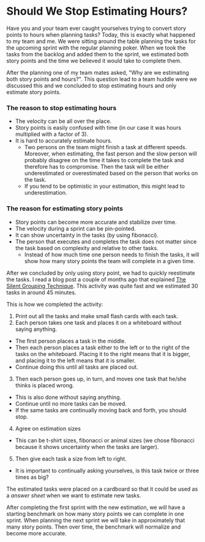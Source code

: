 Should We Stop Estimating Hours?
=======================
Have you and your team ever caught yourselves trying to convert story points to hours when planning tasks? Today, this is exactly what happened to my team and me. We were sitting around the table planning the tasks for the upcoming sprint with the regular planning poker. When we took the tasks from the backlog and added them to the sprint, we estimated both story points and the time we believed it would take to complete them. 

After the planning one of my team mates asked, "Why are we estimating both story points and hours?". This question lead to a team huddle were we discussed this and we concluded to stop estimating hours and only estimate story points. 

### The reason to stop estimating hours
- The velocity can be all over the place.
- Story points is easily confused with time (in our case it was hours multiplied with a factor of 3).
- It is hard to accurately estimate hours.
	+ Two persons on the team might finish a task at different speeds. Moreover, when estimating, the fast person and the slow person will probably disagree on the time it takes to complete the task and therefore has to compromise. Then the task will be either underestimated or overestimated based on the person that works on the task.
	+ If you tend to be optimistic in your estimation, this might lead to underestimation.

### The reason for estimating story points
- Story points can become more accurate and stabilize over time.
- The velocity during a sprint can be pin-pointed.
- It can show uncertainty in the tasks (by using fibonacci).
- The person that executes and completes the task does not matter since the task based on complexity and relative to other tasks.
	+ Instead of how much time one person needs to finish the tasks, it will show how many story points the team will complete in a given time.

After we concluded by only using story point, we had to quickly reestimate the tasks. I read a blog post a couple of months ago that explained [The Silent Grouping Technique](http://systemagility.com/2011/05/22/using-silent-grouping-to-size-user-stories/). This activity was quite fast and we estimated 30 tasks in around 45 minutes.

This is how we completed the activity:
1. Print out all the tasks and make small flash cards with each task.
2. Each person takes one task and places it on a whiteboard without saying anything.
  - The first person places a task in the middle.
  - Then each person places a task either to the left or to the right of the tasks on the whiteboard. Placing it to the right means that it is bigger, and placing it to the left means that it is smaller.
  - Continue doing this until all tasks are placed out.
3. Then each person goes up, in turn, and moves one task that he/she thinks is placed wrong.
  - This is also done without saying anything.
  - Continue until no more tasks can be moved.
  - If the same tasks are continually moving back and forth, you should stop.
4. Agree on estimation sizes
  - This can be t-shirt sizes, fibonacci or animal sizes (we chose fibonacci because it shows uncertainty when the tasks are larger).
5. Then give each task a size from left to right.
  - It is important to continually asking yourselves, is this task twice or three times as big?

The estimated tasks were placed on a cardboard so that it could be used as a _answer sheet_ when we want to estimate new tasks.

After completing the first sprint with the new estimation, we will have a starting benchmark on how many story points we can complete in one sprint. When planning the next sprint we will take in approximately that many story points. Then over time, the benchmark will normalize and become more accurate.